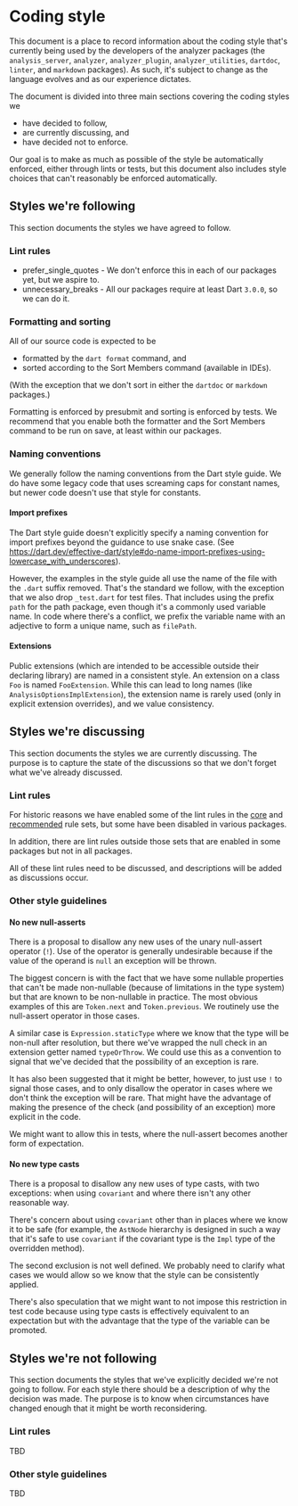 # Coding style

This document is a place to record information about the coding style that's
currently being used by the developers of the analyzer packages (the
`analysis_server`, `analyzer`, `analyzer_plugin`, `analyzer_utilities`,
`dartdoc`, `linter`, and `markdown` packages). As such, it's subject to change
as the language evolves and as our experience dictates.

The document is divided into three main sections covering the coding styles we
- have decided to follow,
- are currently discussing, and
- have decided not to enforce.

Our goal is to make as much as possible of the style be automatically enforced,
either through lints or tests, but this document also includes style choices
that can't reasonably be enforced automatically.

## Styles we're following

This section documents the styles we have agreed to follow.

### Lint rules

- prefer_single_quotes - We don't enforce this in each of our packages yet, but
  we aspire to.
- unnecessary_breaks - All our packages require at least Dart `3.0.0`, so we
  can do it.

### Formatting and sorting

All of our source code is expected to be
- formatted by the `dart format` command, and
- sorted according to the Sort Members command (available in IDEs).

(With the exception that we don't sort in either the `dartdoc` or `markdown`
packages.)

Formatting is enforced by presubmit and sorting is enforced by tests. We
recommend that you enable both the formatter and the Sort Members command to be
run on save, at least within our packages.

### Naming conventions

We generally follow the naming conventions from the Dart style guide. We do have
some legacy code that uses screaming caps for constant names, but newer code
doesn't use that style for constants.

#### Import prefixes

The Dart style guide doesn't explicitly specify a naming convention for import
prefixes beyond the guidance to use snake case. (See
https://dart.dev/effective-dart/style#do-name-import-prefixes-using-lowercase_with_underscores).

However, the examples in the style guide all use the name of the file with the
`.dart` suffix removed. That's the standard we follow, with the exception that
we also drop `_test.dart` for test files. That includes using the prefix `path`
for the path package, even though it's a commonly used variable name. In code
where there's a conflict, we prefix the variable name with an adjective to form
a unique name, such as `filePath`.

#### Extensions

Public extensions (which are intended to be accessible outside their declaring
library) are named in a consistent style. An extension on a class `Foo` is
named `FooExtension`. While this can lead to long names (like
`AnalysisOptionsImplExtension`), the extension name is rarely used (only in
explicit extension overrides), and we value consistency.

## Styles we're discussing

This section documents the styles we are currently discussing. The purpose
is to capture the state of the discussions so that we don't forget what we've
already discussed.

### Lint rules

For historic reasons we have enabled some of the lint rules in the [core][core]
and [recommended][recommended] rule sets, but some have been disabled in various
packages.

[core]:https://github.com/dart-lang/lints/blob/main/lib/core.yaml
[recommended]:https://github.com/dart-lang/lints/blob/main/lib/recommended.yaml

In addition, there are lint rules outside those sets that are enabled in some
packages but not in all packages.

All of these lint rules need to be discussed, and descriptions will be added as
discussions occur.

### Other style guidelines

#### No new null-asserts

There is a proposal to disallow any new uses of the unary null-assert operator
(`!`). Use of the operator is generally undesirable because if the value of the
operand is `null` an exception will be thrown.

The biggest concern is with the fact that we have some nullable properties that
can't be made non-nullable (because of limitations in the type system) but that
are known to be non-nullable in practice. The most obvious examples of this are
`Token.next` and `Token.previous`. We routinely use the null-assert operator in
those cases.

A similar case is `Expression.staticType` where we know that the type will be
non-null after resolution, but there we've wrapped the null check in an
extension getter named `typeOrThrow`. We could use this as a convention to
signal that we've decided that the possibility of an exception is rare.

It has also been suggested that it might be better, however, to just use `!` to
signal those cases, and to only disallow the operator in cases where we don't
think the exception will be rare. That might have the advantage of making the
presence of the check (and possibility of an exception) more explicit in the
code.

We might want to allow this in tests, where the null-assert becomes another form
of expectation.

#### No new type casts

There is a proposal to disallow any new uses of type casts, with two exceptions:
when using `covariant` and where there isn't any other reasonable way.

There's concern about using `covariant` other than in places where we know it to
be safe (for example, the `AstNode` hierarchy is designed in such a way that
it's safe to use `covariant` if the covariant type is the `Impl` type of the
overridden method).

The second exclusion is not well defined. We probably need to clarify what cases
we would allow so we know that the style can be consistently applied.

There's also speculation that we might want to not impose this restriction in
test code because using type casts is effectively equivalent to an expectation
but with the advantage that the type of the variable can be promoted.

## Styles we're not following

This section documents the styles that we've explicitly decided we're not going
to follow. For each style there should be a description of why the decision was
made. The purpose is to know when circumstances have changed enough that it
might be worth reconsidering.

### Lint rules

TBD

### Other style guidelines

TBD
